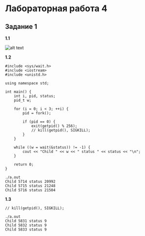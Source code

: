# Лабораторная работа 4


## Задание 1

**1.1**

![alt text](https://github.com/yenqwerty/OSLabs/blob/master/extern_files/diagram.jpg)

**1.2**

```
#include <sys/wait.h>
#include <iostream>
#include <unistd.h>

using namespace std;

int main() {
	int i, pid, status;
	pid_t w;

	for (i = 0; i < 3; ++i) {
		pid = fork();

		if (pid == 0) {
			exit(getpid() % 256);
			// kill(getpid(), SIGKILL);
		}
	}

	while ((w = wait(&status)) != -1) {
		cout << "Child " << w << " status " << status << "\n";
	}

	return 0;
}
```

```
./a.out 
Child 5714 status 20992
Child 5715 status 21248
Child 5716 status 21504
```

**1.3**

```
// kill(getpid(), SIGKILL);
```

```
./a.out 
Child 5831 status 9
Child 5832 status 9
Child 5833 status 9
```


